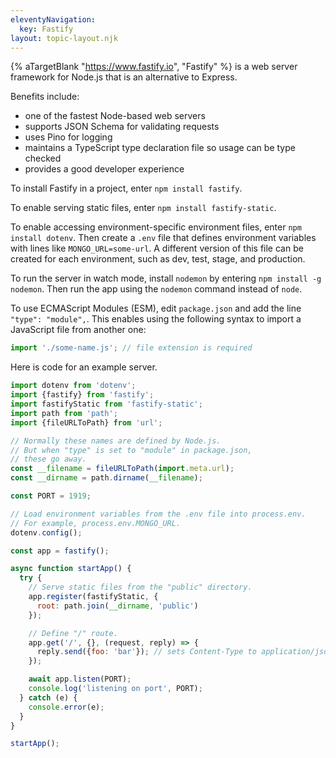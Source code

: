 ```yaml
---
eleventyNavigation:
  key: Fastify
layout: topic-layout.njk
---
```


{% aTargetBlank "https://www.fastify.io", "Fastify" %}
is a web server framework for Node.js that is an alternative to Express.

Benefits include:

- one of the fastest Node-based web servers
- supports JSON Schema for validating requests
- uses Pino for logging
- maintains a TypeScript type declaration file
  so usage can be type checked
- provides a good developer experience

To install Fastify in a project, enter `npm install fastify`.

To enable serving static files, enter `npm install fastify-static`.

To enable accessing environment-specific environment files,
enter `npm install dotenv`.
Then create a `.env` file that defines environment variables
with lines like `MONGO_URL=some-url`.
A different version of this file can be created for each environment,
such as dev, test, stage, and production.

To run the server in watch mode,
install `nodemon` by entering `npm install -g nodemon`.
Then run the app using the `nodemon` command instead of `node`.

To use ECMAScript Modules (ESM),
edit `package.json` and add the line `"type": "module",`.
This enables using the following syntax to
import a JavaScript file from another one:

```js
import './some-name.js'; // file extension is required
```

Here is code for an example server.

```js
import dotenv from 'dotenv';
import {fastify} from 'fastify';
import fastifyStatic from 'fastify-static';
import path from 'path';
import {fileURLToPath} from 'url';

// Normally these names are defined by Node.js.
// But when "type" is set to "module" in package.json,
// these go away.
const __filename = fileURLToPath(import.meta.url);
const __dirname = path.dirname(__filename);

const PORT = 1919;

// Load environment variables from the .env file into process.env.
// For example, process.env.MONGO_URL.
dotenv.config();

const app = fastify();

async function startApp() {
  try {
    // Serve static files from the "public" directory.
    app.register(fastifyStatic, {
      root: path.join(__dirname, 'public')
    });

    // Define "/" route.
    app.get('/', {}, (request, reply) => {
      reply.send({foo: 'bar'}); // sets Content-Type to application/json
    });

    await app.listen(PORT);
    console.log('listening on port', PORT);
  } catch (e) {
    console.error(e);
  }
}

startApp();
```
